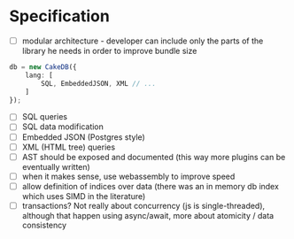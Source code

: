 # Specification

- [ ] modular architecture - developer can include only the parts of the library he needs in order to improve bundle size

```ts
db = new CakeDB({
    lang: [
        SQL, EmbeddedJSON, XML // ...
    ]
});
```

- [ ] SQL queries
- [ ] SQL data modification
- [ ] Embedded JSON (Postgres style)
- [ ] XML (HTML tree) queries
- [ ] AST should be exposed and documented (this way more plugins can be eventually written)
- [ ] when it makes sense, use webassembly to improve speed
- [ ] allow definition of indices over data (there was an in memory db index which uses SIMD in the literature)
- [ ] transactions? Not really about concurrency (js is single-threaded), although that happen using async/await, more about atomicity / data consistency